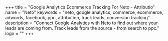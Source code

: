 +++
title = "Google Analytics Ecommerce Tracking For Neto - Attributio"
name = "Neto"
keywords = "neto, google analytics, commerce, ecommerce, adwords, facebook, ppc, attribution, track leads, conversion tracking"
description = "Connect Google Analytics with Neto to find out where your leads are coming from. Track leads from the source - from search to ppc."
logo = ""
+++
